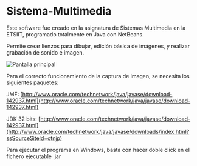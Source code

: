 # Sistema-Multimedia

Este software fue creado en la asignatura de Sistemas Multimedia en la ETSIIT, programado totalmente en Java con NetBeans. 

Permite crear lienzos para dibujar, edición básica de imágenes, y realizar grabación de sonido e imagen. 

![Pantalla principal](http://i628.photobucket.com/albums/uu6/romilgildo/inicio_zpsa8tmox36.png~original)

Para el correcto funcionamiento de la captura de imagen, se necesita los siguientes paquetes:

JMF: [http://www.oracle.com/technetwork/java/javase/download-142937.html](http://www.oracle.com/technetwork/java/javase/download-142937.html)

JDK 32 bits: [http://www.oracle.com/technetwork/java/javase/download-142937.html](http://www.oracle.com/technetwork/java/javase/downloads/index.html?ssSourceSiteId=otnjp)

Para ejecutar el programa en Windows, basta con hacer doble click en el fichero ejecutable .jar
